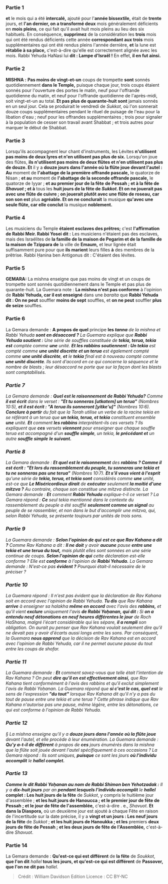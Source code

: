 
### Partie 1
<b>et</b> le mois qui a été <b>intercalé,</b> ajouté pour l'<b>année bissextile,</b> était de <b>trente</b> jours, et <b>l'an dernier, on a transformé deux</b> mois généralement déficients en <b>mois pleins</b>, ce qui fait qu'il avait huit mois pleins au lieu des six habituels. En conséquence, <b>supprimez</b> de la considération les <b>trois</b> mois qui ont été rendus déficients cette année <b>correspondant aux trois</b> mois supplémentaires qui ont été rendus pleins l'année dernière, <b>et</b> la lune est <b>rétablie à sa place,</b> c'est-à-dire qu'elle est correctement alignée avec les mois. Rabbi Yehuda HaNasi lui <b>dit : Lampe d'Israël !</b> En effet, <b>il en fut ainsi.</b>

### Partie 2
<strong>MISHNA :</strong> <b>Pas moins de vingt-et-un</b> coups de trompette <b>sont</b> sonnés quotidiennement <b>dans le Temple,</b> puisque chaque jour, trois coups étaient sonnés pour l'ouverture des portes le matin, neuf pour l'offrande quotidienne du matin, et neuf pour l'offrande quotidienne de l'après-midi, soit vingt-et-un au total. <b>Et pas plus de quarante-huit sont</b> jamais sonnés en un seul jour. Cela se produirait le vendredi de <i>Sukkot</i>, où l'on sonnerait douze coups supplémentaires pendant le rituel de puisage de l'eau pour la libation d'eau ; neuf pour les offrandes supplémentaires ; trois pour signaler à la population de cesser son travail avant Shabbat ; et trois autres pour marquer le début de Shabbat.

### Partie 3
Lorsqu'ils accompagnent leur chant d'instruments, les Lévites <b>n'utilisent pas moins de deux lyres et n'en utilisent pas plus de six.</b> Lorsqu'on joue des flûtes, <b>ils n'utilisent pas moins de deux flûtes et n'en utilisent pas plus de douze. Et</b> il y a <b>douze jours dans l'année où la flûte joue devant l'autel : Au</b> moment de <b>l'abattage de la première offrande pascale,</b> le quatorze de Nisan ; <b>et au</b> moment de <b>l'abattage de la seconde offrande pascale,</b> le quatorze de Iyyar ; <b>et au premier jour de la fête</b> <b>de Pessah ; et à la fête de <i>Shavuot</i> ; et à</b> tous les <b>huit jours de la fête de <i>Sukkot</i>. Et on ne jouerait pas avec une flûte de cuivre ; on jouerait plutôt avec une flûte de roseau, car son son est</b> plus <b>agréable. Et on ne conclurait</b> la musique <b>qu'avec une seule flûte, car elle conclut</b> la musique <b>noblement.</b>

### Partie 4
Les musiciens du Temple <b>étaient esclaves des prêtres;</b> c'est <b>l'affirmation de Rabbi Meir. Rabbi Yosei dit :</b> Les musiciens n'étaient pas des esclaves, mais des Israélites de <b>la famille de la maison de Pegarim et de la famille de la maison de Tzippara de</b> la ville de <b>Emaum,</b> et leur lignée était suffisamment pure pour que <b>ils marient</b> leurs filles <b>à</b> des membres de la prêtrise. Rabbi Ḥanina ben Antigonus dit : C'étaient des lévites.</b>

### Partie 5
<strong>GEMARA:</strong> La mishna enseigne que pas moins de vingt et un coups de trompette sont sonnés quotidiennement dans le Temple et pas plus de quarante-huit. La Guemara note : <b>La mishna n'est pas conforme</b> à l'opinion de <b>Rabbi Yehuda, car il est enseigné</b> dans une <i>baraita</i> que <b>Rabbi Yehuda dit : On ne peut</b> souffler <b>moins de sept</b> souffles, et <b>on ne peut</b> souffler <b>plus de seize</b> souffles.

### Partie 6
La Gemara demande : <b>A propos de quel</b> principe <b>les <i>tanna</b> de la mishna et Rabbi Yehuda <b>sont en désaccord ?</b> La Guemara explique que <b>Rabbi Yehuda soutient :</b> Une série de souffles constituée de <b><i>tekia</i>, <i>terua</i>, <i>tekia</i> est</b> comptée comme <b>une</b> unité. <b>Et les rabbins soutiennent : Un <i>tekia</i></b> est compté comme <b>une unité discrète</b> <b>et un <i>terua</i></b> est également compté comme <b>une unité discrète</b>, <b>et</b> le <b><i>tekia</i></b> final est à nouveau compté comme <b>une unité discrète</b>. Ils sont d'accord en ce qui concerne la séquence et le nombre de blasts ; leur désaccord ne porte que sur la façon dont les blasts sont comptabilisés.

### Partie 7
La Gemara demande : <b>Quel est le raisonnement de Rabbi Yehuda?</b> Comme <b>il est écrit</b> dans le verset : <b>"Et tu sonneras [<i>utkatem</i>] un <i>terua</i>"</b> (Nombres 10:5), <b>et il est écrit : "A <i>terua</i> ils sonneront [<i>yitke'u</i>]"</b> (Nombres 10:6). <b>Conclure à partir</b> du fait que la Torah utilise un verbe de la racine <i>tekia</i> en se référant à un <i>terua</i> que <b>un <i>tekia</i>, <i>terua</i>, et <i>tekia</i></b> constituent ensemble <b>une</b> unité. <b>Et</b> comment <b>les rabbins</b> interprètent-ils ces versets ? Ils expliquent que <b>ces</b> versets <b>viennent</b> pour enseigner que chaque souffle <i>terua</i> est accompagné d'un <b>souffle simple</b>, un <i>tekia</i>, <b>le précédant et</b> un autre <b>souffle simple</b> <b>le suivant.</b>

### Partie 8
La Gemara demande : <b>Et quel est le raisonnement</b> des <b>rabbins ? Comme il est écrit : "Et lors du rassemblement du peuple, tu sonneras une <i>tekia</i> et tu ne sonneras pas une <i>terua</i>"</b> (Nombres 10:7). <b>Et s'il vous vient à l'esprit</b> qu'une série de <b><i>tekia</i>, <i>terua</i>, et <i>tekia</i> sont</b> considérés comme <b>une</b> unité, est-ce que <b>Le Miséricordieux dirait</b> de <b>exécuter</b> seulement <b>la moitié d'une mitzva ?</b> Au contraire, chaque son constitue une mitzva distincte. La Gemara demande : <b>Et</b> comment <b>Rabbi Yehuda</b> explique-t-il ce verset ? La Gemara répond : <b>Ce</b> seul <i>tekia</i> mentionné dans le contexte du rassemblement du peuple a été soufflé <b>seulement comme un signal</b> au peuple de se rassembler, et non dans le but d'accomplir une mitzva, qui, selon Rabbi Yehuda, se présente toujours par unités de trois sons.

### Partie 9
La Guemara demande : <b>Selon l'opinion de qui</b> <b>est ce que Rav Kahana a dit ?</b> Comme Rav Kahana a dit : <b>Il ne doit</b> y avoir <b>aucune</b> pause <b>entre une <i>tekia</i> et une <i>terua</i> du tout,</b> mais plutôt elles sont sonnées en une série continue de coups. <b>Selon l'opinion de qui</b> cette déclaration est-elle conforme ? Elle est <b>conforme</b> à l'opinion de <b>Rabbi Yehuda.</b> La Gemara demande : N'est-ce pas <b>évident ?</b> Pourquoi était-il nécessaire de le préciser ?

### Partie 10
La Guemara répond : Il n'est pas évident que la déclaration de Rav Kahana soit en accord avec l'opinion de Rabbi Yehuda. <b>Tu dis</b> que Rav Kahana <b>arrive</b> à enseigner sa <i>halakha</i> <b>même en accord</b> avec l'avis des <b>rabbins,</b> et qu'il vient <b>exclure</b> uniquement l'avis <b>de Rabbi Yoḥanan, qui dit : </b> Si <b>on a entendu neuf détonations en neuf</b> <b>heures différentes le jour</b> de Roch HaShana, malgré l'écart considérable qui les sépare, <b>il a rempli</b> son obligation. On aurait pu penser que Rav Kahana voulait seulement dire qu'il ne devait pas y avoir d'écarts aussi longs entre les sons. Par conséquent, la Guemara <b>nous apprend</b> que la décision de Rav Kahana est en accord avec l'opinion de Rabbi Yehuda, car il ne permet aucune pause du tout entre les coups de shofar.

### Partie 11
La Guemara demande : <b>Et</b> comment savez-vous que telle était l'intention de Rav Kahana ? On peut <b>dire qu'il en est effectivement ainsi,</b> que Rav Kahana tient conformément à l'avis des rabbins et qu'il exclut simplement l'avis de Rabbi Yoḥanan. La Guemara répond que <b>si c'est le cas, quel est</b> le sens de l'expression <b>"du tout"</b> lorsque Rav Kahana dit qu'il n'y a pas du tout de pause entre une <i>tekia</i> et une <i>terua</i> ? Cette phrase indique que Rav Kahana n'autorise pas une pause, même légère, entre les détonations, ce qui est conforme à l'opinion de Rabbi Yehuda.

### Partie 12
§ La mishna enseigne qu'il y a <b>douze jours dans l'année où la flûte joue</b> devant l'autel, et elle procède à leur énumération. La Guemara demande : <b>Qu'y a-t-il de différent</b> à propos de <b>ces</b> jours énumérés dans la mishna que la flûte soit jouée devant l'autel spécifiquement à ces occasions ? La Gemara répond : Ils sont uniques, <b>puisque</b> ce sont les jours <b>où l'individu accomplit</b> le <b><i>hallel</i> complet.</b>

### Partie 13
<b>Comme le dit Rabbi Yoḥanan au nom de Rabbi Shimon ben Yehotzadak :</b> Il y a <b>dix-huit jours</b> par an <b>pendant lesquels l'individu accomplit</b> le <b>hallel</i> complet : Les huit jours de la fête</b> de <i>Sukkot</i>, y compris le huitième jour d'assemblée ; <b>et les huit jours de Hanoucca ; et le premier jour de fête de Pessah ; et le jour de fête de l'assemblée,</b> c'est-à-dire . e., <i>Shavuot</i>. <b>Et dans la Diaspora,</b> où un deuxième jour est ajouté à chaque Fête en raison de l'incertitude sur la date précise, il y a <b>vingt et un jours : Les neuf jours de la fête</b> de <i>Sukkot</i> ; <b>et les huit jours de Hanoukka ; et les</b> premiers <b>deux jours de fête de Pessah ; et les deux jours de fête de l'Assemblée,</b> c'est-à-dire <i>Shavuot</i>.

### Partie 14
La Gemara demande : <b>Qu'est-ce qui est différent</b> de <b>la fête</b> de <i>Soukkot</i>, <b>que l'on dit</b> <i>hallel</i> <b>tous les jours, et qu'est-ce qui est différent</b> de <b>Passover, que l'on ne dit pas</b> <i>hallel</i>.

>Crédit : William Davidson Edition
>Licence : CC BY-NC